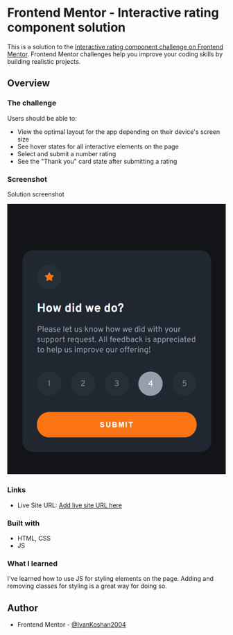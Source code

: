 # Frontend Mentor - Interactive rating component solution

This is a solution to the [Interactive rating component challenge on Frontend Mentor](https://www.frontendmentor.io/challenges/interactive-rating-component-koxpeBUmI). Frontend Mentor challenges help you improve your coding skills by building realistic projects. 

## Overview

### The challenge

Users should be able to:

- View the optimal layout for the app depending on their device's screen size
- See hover states for all interactive elements on the page
- Select and submit a number rating
- See the "Thank you" card state after submitting a rating

### Screenshot

Solution screenshot

![](/screenshots/screenshot.png)

### Links

- Live Site URL: [Add live site URL here](https://ivankoshan2004.github.io/frontendmentor-interactive-rating-component-main/)

### Built with

- HTML, CSS
- JS

### What I learned

I've learned how to use JS for styling elements on the page. Adding and removing classes for styling is a great way for doing so. 

## Author

- Frontend Mentor - [@IvanKoshan2004](https://www.frontendmentor.io/profile/IvanKoshan2004)
